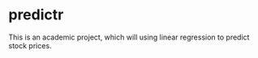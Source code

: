 # predictr
This is an academic project, which will using linear regression to predict stock prices.
